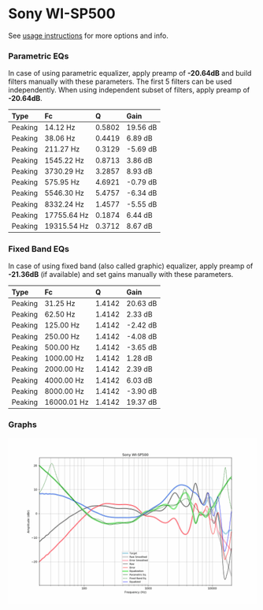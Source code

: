 # Sony WI-SP500
See [usage instructions](https://github.com/jaakkopasanen/AutoEq#usage) for more options and info.

### Parametric EQs
In case of using parametric equalizer, apply preamp of **-20.64dB** and build filters manually
with these parameters. The first 5 filters can be used independently.
When using independent subset of filters, apply preamp of **-20.64dB**.

| Type    | Fc          |      Q | Gain     |
|:--------|:------------|:-------|:---------|
| Peaking | 14.12 Hz    | 0.5802 | 19.56 dB |
| Peaking | 38.06 Hz    | 0.4419 | 6.89 dB  |
| Peaking | 211.27 Hz   | 0.3129 | -5.69 dB |
| Peaking | 1545.22 Hz  | 0.8713 | 3.86 dB  |
| Peaking | 3730.29 Hz  | 3.2857 | 8.93 dB  |
| Peaking | 575.95 Hz   | 4.6921 | -0.79 dB |
| Peaking | 5546.30 Hz  | 5.4757 | -6.34 dB |
| Peaking | 8332.24 Hz  | 1.4577 | -5.55 dB |
| Peaking | 17755.64 Hz | 0.1874 | 6.44 dB  |
| Peaking | 19315.54 Hz | 0.3712 | 8.67 dB  |

### Fixed Band EQs
In case of using fixed band (also called graphic) equalizer, apply preamp of **-21.36dB**
(if available) and set gains manually with these parameters.

| Type    | Fc          |      Q | Gain     |
|:--------|:------------|:-------|:---------|
| Peaking | 31.25 Hz    | 1.4142 | 20.63 dB |
| Peaking | 62.50 Hz    | 1.4142 | 2.33 dB  |
| Peaking | 125.00 Hz   | 1.4142 | -2.42 dB |
| Peaking | 250.00 Hz   | 1.4142 | -4.08 dB |
| Peaking | 500.00 Hz   | 1.4142 | -3.65 dB |
| Peaking | 1000.00 Hz  | 1.4142 | 1.28 dB  |
| Peaking | 2000.00 Hz  | 1.4142 | 2.39 dB  |
| Peaking | 4000.00 Hz  | 1.4142 | 6.03 dB  |
| Peaking | 8000.00 Hz  | 1.4142 | -3.90 dB |
| Peaking | 16000.01 Hz | 1.4142 | 19.37 dB |

### Graphs
![](./Sony%20WI-SP500.png)